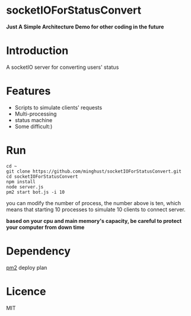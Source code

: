 # socketIOForStatusConvert
**Just A Simple Architecture Demo for other coding in the future**

# Introduction
A socketIO server for converting users' status
# Features
- Scripts to simulate clients' requests
- Multi-processing
- status machine
- Some difficult:)


# Run
	cd ~
	git clone https://github.com/minghust/socketIOForStatusConvert.git
	cd socketIOForStatusConvert
	npm install
	node server.js
	pm2 start bot.js -i 10
 
you can modify the number of process, the number above is ten, which means that starting 10 processes to simulate 10 clients to connect server.

**based on your cpu and main memory's capacity, be careful to protect your computer from down time**
# Dependency
[pm2](https://github.com/Unitech/pm2) deploy plan
# Licence
MIT
